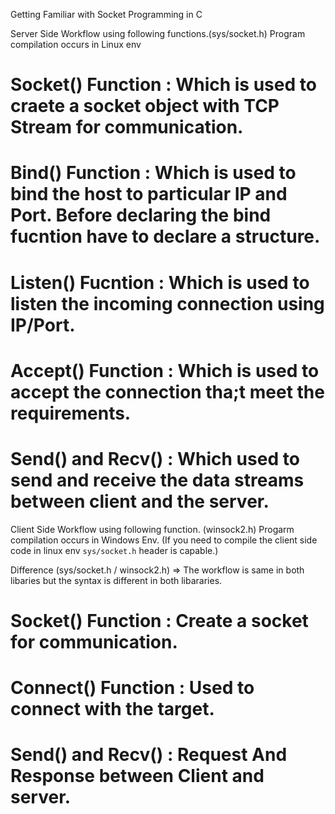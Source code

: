 Getting Familiar with Socket Programming in C

Server Side Workflow using following functions.(sys/socket.h) Program compilation occurs in Linux env

# Socket() Function : Which is used to craete a socket object with TCP Stream for communication.
# Bind() Function : Which is used to bind the host to particular IP and Port. Before declaring the bind fucntion have to declare a structure.
# Listen() Fucntion : Which is used to listen the incoming connection using IP/Port.
# Accept() Function : Which is used to accept the connection tha;t meet the requirements.
# Send() and Recv() : Which used to send and receive the data streams between client and the server.

Client Side Workflow using following function. (winsock2.h) Progarm compilation occurs in Windows Env.
(If you need to compile the client side code in linux env `sys/socket.h` header is capable.)

Difference (sys/socket.h / winsock2.h) => The workflow is same in both libaries but the syntax is different in both libararies.

# Socket() Function : Create a socket for communication.
# Connect() Function : Used to connect with the target.
# Send() and Recv() : Request And Response between Client and server.

